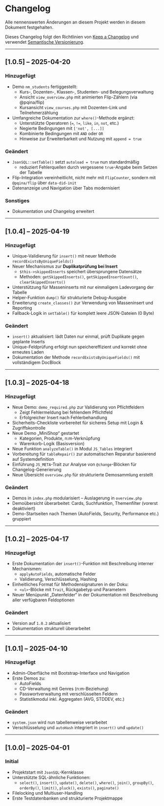 # Changelog

Alle nennenswerten Änderungen an diesem Projekt werden in diesem Dokument festgehalten.

Dieses Changelog folgt den Richtlinien von [Keep a Changelog](https://keepachangelog.com/de/1.0.0/)
und verwendet [Semantische Versionierung](https://semver.org/lang/de/).

---

## [1.0.5] – 2025-04-20
### Hinzugefügt
- Demo `nm_students` fertiggestellt:
  - Kurs-, Dozenten-, Klassen-, Studenten- und Belegungsverwaltung
  - Ansicht `view_overview.php` mit animierten Flip-Zählern (via @pqina/flip)
  - Kursansicht `view_courses.php` mit Dozenten-Link und Teilnehmerzählung
- Umfangreiche Dokumentation zur `where()`-Methode ergänzt:
  - Unterstützte Operatoren (`=`, `!=`, `like`, `in`, `not`, etc.)
  - Negierte Bedingungen mit `['not', [...]]`
  - Kombinierte Bedingungen mit `AND` oder `OR`
  - Hinweise zur Erweiterbarkeit und Nutzung mit `append = true`

### Geändert
- `JsonSQL::setTable()` setzt `autoload = true` nun standardmäßig  
  - reduziert Fehlerquellen durch vergessene `true`-Angabe beim Setzen der Tabelle
- Flip-Integration vereinheitlicht, nicht mehr mit `FlipCounter`, sondern mit `@pqina/flip` über `data-did-init`
- Datenanzeige und Navigation über Tabs modernisiert

### Sonstiges
- Dokumentation und Changelog erweitert


---


## [1.0.4] – 2025-04-19
### Hinzugefügt
- Unique-Validierung für `insert()` mit neuer Methode `recordExistsByUniqueFields()`
- Neuer Mechanismus zur **Duplikatprüfung bei Insert**
  - `$this->skippedInserts` speichert übersprungene Datensätze
  - Methoden: `getSkippedInserts()`, `getSkippedInsertCount()`, `clearSkippedInserts()`
- Unterstützung für Masseninserts mit nur einmaligem Ladevorgang der Tabelle
- Helper-Funktion `dump()` für strukturierte Debug-Ausgabe
- Erweiterung `create_classes()` zur Verwendung von Masseninsert und Reporting
- Fallback-Logik in `setTable()` für komplett leere JSON-Dateien (0 Byte)

### Geändert
- `insert()` aktualisiert: lädt Daten nur einmal, prüft Duplikate gegen geplante Inserts
- Unique-Feldprüfung erfolgt nun speichereffizient und korrekt ohne erneutes Laden
- Dokumentation der Methode `recordExistsByUniqueFields()` mit vollständigem DocBlock

---

## [1.0.3] – 2025-04-18
### Hinzugefügt
- Neue Demo: `demo_required.php` zur Validierung von Pflichtfeldern
  - Zeigt Fehlermeldung bei fehlendem Pflichtfeld
  - Erfolgreicher Insert nach Fehlerbehandlung
- Sicherheits-Checkliste vorbereitet für sicheres Setup mit Login & Zugriffskontrolle
- Neue Demo „MiniShop“ gestartet
  - Kategorien, Produkte, n:m-Verknüpfung
  - Warenkorb-Logik (Basisversion)
- Neue Funktion `analyzeTable()` in Modul `JS_Tables` integriert
- Vorbereitung für `tableRepair()` zur automatischen Reparatur basierend auf Systemdefinition
- Einführung `JS_META`-Trait zur Analyse von `@change`-Blöcken für Changelog-Generierung
- Neue Übersicht `overview.php` für strukturierte Demosammlung erstellt

### Geändert
- Demos in `index.php` modularisiert – Auslagerung in `overview.php`
- Demoübersicht überarbeitet: Cards, Suchfunktion, Themenfilter (vorerst deaktiviert)
- Demo-Startseiten nach Themen (AutoFields, Security, Performance etc.) gruppiert

---

## [1.0.2] – 2025-04-17
### Hinzugefügt
- Erste Dokumentation der `insert()`-Funktion mit Beschreibung interner Mechanismen:
  - `applyAutoFields`, automatische Felder
  - Validierung, Verschlüsselung, Hashing
- Einheitliches Format für Methodensignaturen in der Doku:
  - `<ul>`-Blöcke mit `Trait`, Rückgabetyp und Parametern
- Neuer Menüpunkt „Datenfelder“ in der Dokumentation mit Beschreibung aller verfügbaren Feldoptionen

### Geändert
- Version auf `1.0.2` aktualisiert
- Dokumentation strukturell überarbeitet

---

## [1.0.1] – 2025-04-10
### Hinzugefügt
- Admin-Oberfläche mit Bootstrap-Interface und Navigation
- Erste Demos zu:
  - AutoFields
  - CD-Verwaltung mit Genres (n:m-Beziehung)
  - Passwortverwaltung mit verschlüsselten Feldern
  - Statistikmodul inkl. Aggregaten (AVG, STDDEV, etc.)

### Geändert
- `system.json` wird nun tabellenweise verarbeitet
- Verschlüsselung und `autoHash` integriert in `insert()` und `update()`

---

## [1.0.0] – 2025-04-01
### Initial
- Projektstart mit `JsonSQL`-Kernklasse
- Unterstützte SQL-ähnliche Funktionen:
  - `select()`, `insert()`, `update()`, `delete()`, `where()`, `join()`, `groupBy()`, `orderBy()`, `limit()`, `pluck()`, `exists()`, `paginate()`
- Filelocking und Multiuser-Handling
- Erste Testdatenbanken und strukturierte Projektmappe
